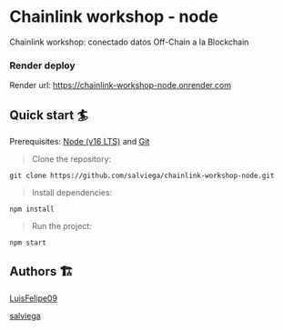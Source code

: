 # Chainlink workshop - node

Chainlink workshop: conectado datos Off-Chain a la Blockchain

### Render deploy

Render url: https://chainlink-workshop-node.onrender.com

## Quick start 🏄

Prerequisites: [Node (v16 LTS)](https://nodejs.org/en/download/) and [Git](https://git-scm.com/downloads)

> Clone the repository:

```
git clone https://github.com/salviega/chainlink-workshop-node.git
```

> Install dependencies:

```
npm install
```

> Run the project:

```
npm start
```

## Authors 🏗

[LuisFelipe09](https://github.com/LuisFelipe09)

[salviega](https://github.com/salviega)
